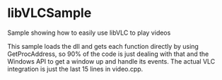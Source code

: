 # libVLCSample
Sample showing how to easily use libVLC to play videos

This sample loads the dll and gets each function directly by using GetProcAddress, so 90% of the code is just 
dealing with that and the Windows API to get a window up and handle its events. The actual VLC integration is 
just the last 15 lines in video.cpp.
